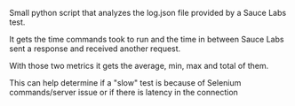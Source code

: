 Small python script that analyzes the log.json file provided by a Sauce Labs test.

It gets the time commands took to run and the time in between Sauce Labs sent a response and received another request.

With those two metrics it gets the average, min, max and total of them.

This can help determine if a "slow" test is because of Selenium commands/server issue or if there is latency in the connection
